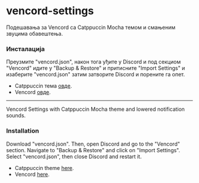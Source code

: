 # vencord-settings

Подешавања за Vencord са Catppuccin Mocha темом и смањеним звуцима обавештења.

### Инсталација

Преузмите "vencord.json", након тога уђите у Discord и под секциом "Vencord" идите у "Backup & Restore" и притисните "Import Settings" и изаберите "vencord.json" затим затворите Discord и порените га опет.

- Catppuccin тема [овде](https://github.com/catppuccin/catppuccin).
- Vencord [овде](https://github.com/Vendicated/Vencord).

---

Vencord Settings with Catppuccin Mocha theme and lowered notification sounds.

### Installation

Download "vencord.json". Then, open Discord and go to the "Vencord" section. Navigate to "Backup & Restore" and click on "Import Settings". Select "vencord.json", then close Discord and restart it.

- Catppuccin theme [here](https://github.com/catppuccin/catppuccin).
- Vencord [here](https://github.com/Vendicated/Vencord).
